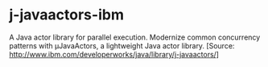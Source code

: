 j-javaactors-ibm
================

A Java actor library for parallel execution. Modernize common concurrency patterns with μJavaActors, a lightweight Java actor library. [Source: http://www.ibm.com/developerworks/java/library/j-javaactors/]